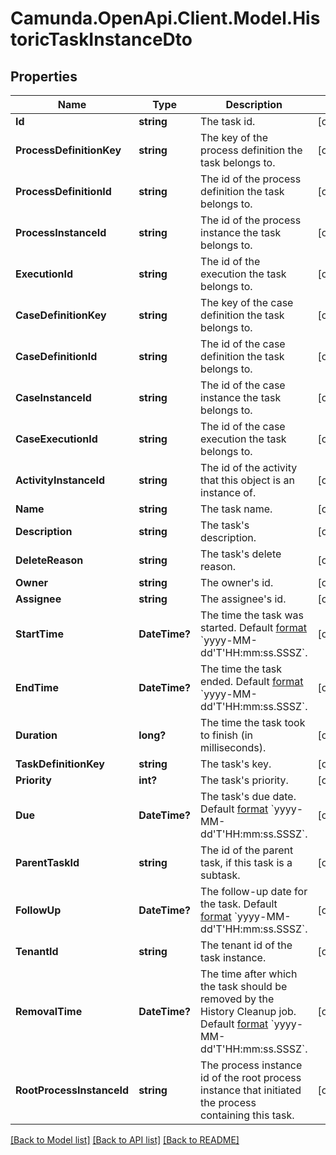 # Camunda.OpenApi.Client.Model.HistoricTaskInstanceDto

## Properties

Name | Type | Description | Notes
------------ | ------------- | ------------- | -------------
**Id** | **string** | The task id. | [optional] 
**ProcessDefinitionKey** | **string** | The key of the process definition the task belongs to. | [optional] 
**ProcessDefinitionId** | **string** | The id of the process definition the task belongs to. | [optional] 
**ProcessInstanceId** | **string** | The id of the process instance the task belongs to. | [optional] 
**ExecutionId** | **string** | The id of the execution the task belongs to. | [optional] 
**CaseDefinitionKey** | **string** | The key of the case definition the task belongs to. | [optional] 
**CaseDefinitionId** | **string** | The id of the case definition the task belongs to. | [optional] 
**CaseInstanceId** | **string** | The id of the case instance the task belongs to. | [optional] 
**CaseExecutionId** | **string** | The id of the case execution the task belongs to. | [optional] 
**ActivityInstanceId** | **string** | The id of the activity that this object is an instance of. | [optional] 
**Name** | **string** | The task name. | [optional] 
**Description** | **string** | The task&#39;s description. | [optional] 
**DeleteReason** | **string** | The task&#39;s delete reason. | [optional] 
**Owner** | **string** | The owner&#39;s id. | [optional] 
**Assignee** | **string** | The assignee&#39;s id. | [optional] 
**StartTime** | **DateTime?** | The time the task was started. Default [format](https://docs.camunda.org/manual/7.17/reference/rest/overview/date-format/) &#x60;yyyy-MM-dd&#39;T&#39;HH:mm:ss.SSSZ&#x60;. | [optional] 
**EndTime** | **DateTime?** | The time the task ended. Default [format](https://docs.camunda.org/manual/7.17/reference/rest/overview/date-format/) &#x60;yyyy-MM-dd&#39;T&#39;HH:mm:ss.SSSZ&#x60;. | [optional] 
**Duration** | **long?** | The time the task took to finish (in milliseconds). | [optional] 
**TaskDefinitionKey** | **string** | The task&#39;s key. | [optional] 
**Priority** | **int?** | The task&#39;s priority. | [optional] 
**Due** | **DateTime?** | The task&#39;s due date. Default [format](https://docs.camunda.org/manual/7.17/reference/rest/overview/date-format/) &#x60;yyyy-MM-dd&#39;T&#39;HH:mm:ss.SSSZ&#x60;. | [optional] 
**ParentTaskId** | **string** | The id of the parent task, if this task is a subtask. | [optional] 
**FollowUp** | **DateTime?** | The follow-up date for the task. Default [format](https://docs.camunda.org/manual/7.17/reference/rest/overview/date-format/) &#x60;yyyy-MM-dd&#39;T&#39;HH:mm:ss.SSSZ&#x60;. | [optional] 
**TenantId** | **string** | The tenant id of the task instance. | [optional] 
**RemovalTime** | **DateTime?** | The time after which the task should be removed by the History Cleanup job. Default [format](https://docs.camunda.org/manual/7.17/reference/rest/overview/date-format/) &#x60;yyyy-MM-dd&#39;T&#39;HH:mm:ss.SSSZ&#x60;. | [optional] 
**RootProcessInstanceId** | **string** | The process instance id of the root process instance that initiated the process containing this task. | [optional] 

[[Back to Model list]](../README.md#documentation-for-models) [[Back to API list]](../README.md#documentation-for-api-endpoints) [[Back to README]](../README.md)

